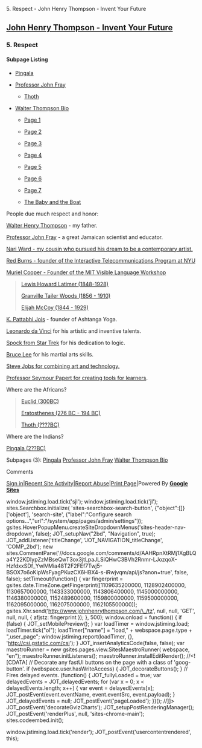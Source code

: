 5\. Respect - John Henry Thompson - Invent Your Future 

[John Henry Thompson - Invent Your Future](index.html)
------------------------------------------------------

    

### 5\. Respect

#### Subpage Listing

*   [Pingala](heros/pingala.html)
    
*   [Professor John Fray](heros/professor-john-fray.html)
    
    *   [Thoth](heros/professor-john-fray/thoth.html)
        
*   [Walter Thompson Bio](heros/walter-thompson-bio.html)
    
    *   [Page 1](heros/walter-thompson-bio/page-1.html)
        
    *   [Page 2](heros/walter-thompson-bio/page-2.html)
        
    *   [Page 3](heros/walter-thompson-bio/page-3.html)
        
    *   [Page 4](heros/walter-thompson-bio/page-4.html)
        
    *   [Page 5](heros/walter-thompson-bio/page-5.html)
        
    *   [Page 6](heros/walter-thompson-bio/page-6.html)
        
    *   [Page 7](heros/walter-thompson-bio/page-7.html)
        
    *   [The Baby and the Boat](heros/walter-thompson-bio/his-stories.html)
        

  
People due much respect and honor:  
  

[Walter Henry Thompson](heros/walter-thompson-bio.html) - my father.  
  

[Professor John Fray](heros/professor-john-fray.html) - a great Jamaican scientist and educator.  
  
[Nari Ward - my cousin who pursued his dream to be a contemporary artist.](http://www.lehmannmaupin.com/artists/nari-ward/press_release/0/artist_video)  
  

[Red Burns - founder of the Interactive Telecommunications Program at NYU](http://www.nytimes.com/news/the-lives-they-lived/2013/12/21/red-burns/)  

  

[Muriel Cooper - Founder of the MIT Visible Language Workshop](https://en.wikipedia.org/wiki/Muriel_Cooper)

  

> [Lewis Howard Latimer (1848-1928)](https://en.wikipedia.org/wiki/Lewis_Howard_Latimer)
> 
>   
> 
> [Granville Tailer Woods (1856 - 1910)](https://en.wikipedia.org/wiki/Granville_Woods)
> 
>   
> 
> [Elijah McCoy (1844 - 1929)](https://en.wikipedia.org/wiki/Elijah_McCoy)

  

[K. Pattabhi Jois](http://kpjayi.org/biographies/k-pattabhi-jois) - founder of Ashtanga Yoga.  

  

[Leonardo da Vinci](http://en.wikipedia.org/wiki/Leonardo_da_Vinci) for his artistic and inventive talents.  
  
[Spock from Star Trek](http://en.wikipedia.org/wiki/Spock) for his dedication to logic.  
  
[Bruce Lee](http://www.brucelee.com/) for his martial arts skills.  
  
[Steve Jobs for combining art and technology.](http://www.youtube.com/watch?v=VHWUCX6osgM)  
  

[Professor Seymour Papert for creating tools for learners](http://www.papert.org/).

  

  
  

Where are the Africans?

> [Euclid (300BC)](https://en.wikipedia.org/wiki/Euclid)
> 
>   
> 
> [Eratosthenes (276 BC - 194 BC)](https://en.wikipedia.org/wiki/Eratosthenes)
> 
>   
> 
> [Thoth (????BC)](heros/professor-john-fray/thoth.html)

  
Where are the Indians?

  

[Pingala (2??BC)](heros/pingala.html)

  

  

  

Subpages (3): [Pingala](heros/pingala.html) [Professor John Fray](heros/professor-john-fray.html) [Walter Thompson Bio](heros/walter-thompson-bio.html)

Comments

[Sign in](https://accounts.google.com/ServiceLogin?continue=http://sites.google.com/a/johnhenrythompson.com/jht/heros&service=jotspot)|[Recent Site Activity](system/app/pages/recentChanges.html)|[Report Abuse](http://sites.google.com/a/johnhenrythompson.com/jht/system/app/pages/reportAbuse)|[Print Page](javascript:;)|Powered By **[Google Sites](http://sites.google.com/site)**

window.jstiming.load.tick('sjl'); window.jstiming.load.tick('jl'); sites.Searchbox.initialize( 'sites-searchbox-search-button', {"object":\[\]}\['object'\], 'search-site', {"label":"Configure search options...","url":"/system/app/pages/admin/settings"}); gsites.HoverPopupMenu.createSiteDropdownMenus('sites-header-nav-dropdown', false); JOT\_setupNav("2bd", "Navigation", true); JOT\_addListener('titleChange', 'JOT\_NAVIGATION\_titleChange', 'COMP\_2bd'); new sites.CommentPane('//docs.google.com/comments/d/AAHRpnXtRMj1XgBLQa4Y22KDIypZzMBseQwT3ox3jtLpaJLSiQHwC3BVh2Rnmr-LJozqoX-HzfdxxSDf\_YwlVMia48T2F2FEf7Twj5-BSOX7o6oKipWsFyagPKuzCX6HBX4-s-iRwjvqm/api/js?anon=true', false, false); setTimeout(function() { var fingerprint = gsites.date.TimeZone.getFingerprint(\[1109635200000, 1128902400000, 1130657000000, 1143333000000, 1143806400000, 1145000000000, 1146380000000, 1152489600000, 1159800000000, 1159500000000, 1162095000000, 1162075000000, 1162105500000\]); gsites.Xhr.send('http://www.johnhenrythompson.com/\_/tz', null, null, 'GET', null, null, { afjstz: fingerprint }); }, 500); window.onload = function() { if (false) { JOT\_setMobilePreview(); } var loadTimer = window.jstiming.load; loadTimer.tick("ol"); loadTimer\["name"\] = "load," + webspace.page.type + ",user\_page"; window.jstiming.report(loadTimer, {}, 'http://csi.gstatic.com/csi'); } JOT\_insertAnalyticsCode(false, false); var maestroRunner = new gsites.pages.view.SitesMaestroRunner( webspace, "en"); maestroRunner.initListeners(); maestroRunner.installEditRender(); //<!\[CDATA\[ // Decorate any fastUI buttons on the page with a class of 'goog-button'. if (webspace.user.hasWriteAccess) { JOT\_decorateButtons(); } // Fires delayed events. (function() { JOT\_fullyLoaded = true; var delayedEvents = JOT\_delayedEvents; for (var x = 0; x < delayedEvents.length; x++) { var event = delayedEvents\[x\]; JOT\_postEvent(event.eventName, event.eventSrc, event.payload); } JOT\_delayedEvents = null; JOT\_postEvent('pageLoaded'); })(); //\]\]> JOT\_postEvent('decorateGvizCharts'); JOT\_setupPostRenderingManager(); JOT\_postEvent('renderPlus', null, 'sites-chrome-main'); sites.codeembed.init();

window.jstiming.load.tick('render'); JOT\_postEvent('usercontentrendered', this);